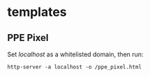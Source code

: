 # templates 

## PPE Pixel
Set *localhost* as a whitelisted domain, then run:
```
http-server -a localhost -o /ppe_pixel.html
```
